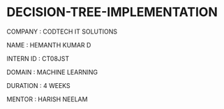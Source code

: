 # DECISION-TREE-IMPLEMENTATION

COMPANY : CODTECH IT SOLUTIONS

NAME : HEMANTH KUMAR D

INTERN ID : CT08JST

DOMAIN : MACHINE LEARNING

DURATION : 4 WEEKS

MENTOR : HARISH NEELAM

